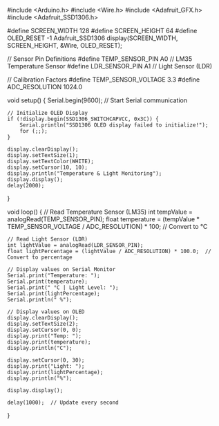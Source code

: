 #include <Arduino.h>
#include <Wire.h>
#include <Adafruit_GFX.h>
#include <Adafruit_SSD1306.h>

#define SCREEN_WIDTH 128
#define SCREEN_HEIGHT 64
#define OLED_RESET    -1
Adafruit_SSD1306 display(SCREEN_WIDTH, SCREEN_HEIGHT, &Wire, OLED_RESET);

// Sensor Pin Definitions
#define TEMP_SENSOR_PIN A0  // LM35 Temperature Sensor
#define LDR_SENSOR_PIN A1   // Light Sensor (LDR)

// Calibration Factors
#define TEMP_SENSOR_VOLTAGE 3.3
#define ADC_RESOLUTION 1024.0

void setup() {
    Serial.begin(9600);  // Start Serial communication

    // Initialize OLED Display
    if (!display.begin(SSD1306_SWITCHCAPVCC, 0x3C)) {
        Serial.println("SSD1306 OLED display failed to initialize!");
        for (;;);
    }
    
    display.clearDisplay();
    display.setTextSize(1);
    display.setTextColor(WHITE);
    display.setCursor(10, 10);
    display.println("Temperature & Light Monitoring");
    display.display();
    delay(2000);
}

void loop() {
    // Read Temperature Sensor (LM35)
    int tempValue = analogRead(TEMP_SENSOR_PIN);
    float temperature = (tempValue * TEMP_SENSOR_VOLTAGE / ADC_RESOLUTION) * 100;  // Convert to °C

    // Read Light Sensor (LDR)
    int lightValue = analogRead(LDR_SENSOR_PIN);
    float lightPercentage = (lightValue / ADC_RESOLUTION) * 100.0;  // Convert to percentage

    // Display values on Serial Monitor
    Serial.print("Temperature: ");
    Serial.print(temperature);
    Serial.print(" °C | Light Level: ");
    Serial.print(lightPercentage);
    Serial.println(" %");

    // Display values on OLED
    display.clearDisplay();
    display.setTextSize(2);
    display.setCursor(0, 0);
    display.print("Temp: ");
    display.print(temperature);
    display.println("C");

    display.setCursor(0, 30);
    display.print("Light: ");
    display.print(lightPercentage);
    display.println("%");

    display.display();

    delay(1000);  // Update every second
}
